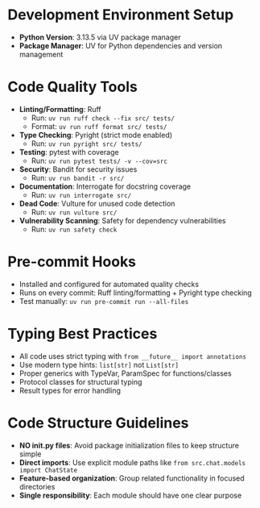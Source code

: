 # Development Environment Setup
- **Python Version**: 3.13.5 via UV package manager
- **Package Manager**: UV for Python dependencies and version management

# Code Quality Tools
- **Linting/Formatting**: Ruff
  - Run: `uv run ruff check --fix src/ tests/`
  - Format: `uv run ruff format src/ tests/`
- **Type Checking**: Pyright (strict mode enabled)
  - Run: `uv run pyright src/ tests/`
- **Testing**: pytest with coverage
  - Run: `uv run pytest tests/ -v --cov=src`
- **Security**: Bandit for security issues
  - Run: `uv run bandit -r src/`
- **Documentation**: Interrogate for docstring coverage
  - Run: `uv run interrogate src/`
- **Dead Code**: Vulture for unused code detection
  - Run: `uv run vulture src/`
- **Vulnerability Scanning**: Safety for dependency vulnerabilities
  - Run: `uv run safety check`

# Pre-commit Hooks
- Installed and configured for automated quality checks
- Runs on every commit: Ruff linting/formatting + Pyright type checking
- Test manually: `uv run pre-commit run --all-files`

# Typing Best Practices
- All code uses strict typing with `from __future__ import annotations`
- Use modern type hints: `list[str]` not `List[str]`
- Proper generics with TypeVar, ParamSpec for functions/classes
- Protocol classes for structural typing
- Result types for error handling

# Code Structure Guidelines
- **NO __init__.py files**: Avoid package initialization files to keep structure simple
- **Direct imports**: Use explicit module paths like `from src.chat.models import ChatState`
- **Feature-based organization**: Group related functionality in focused directories
- **Single responsibility**: Each module should have one clear purpose
